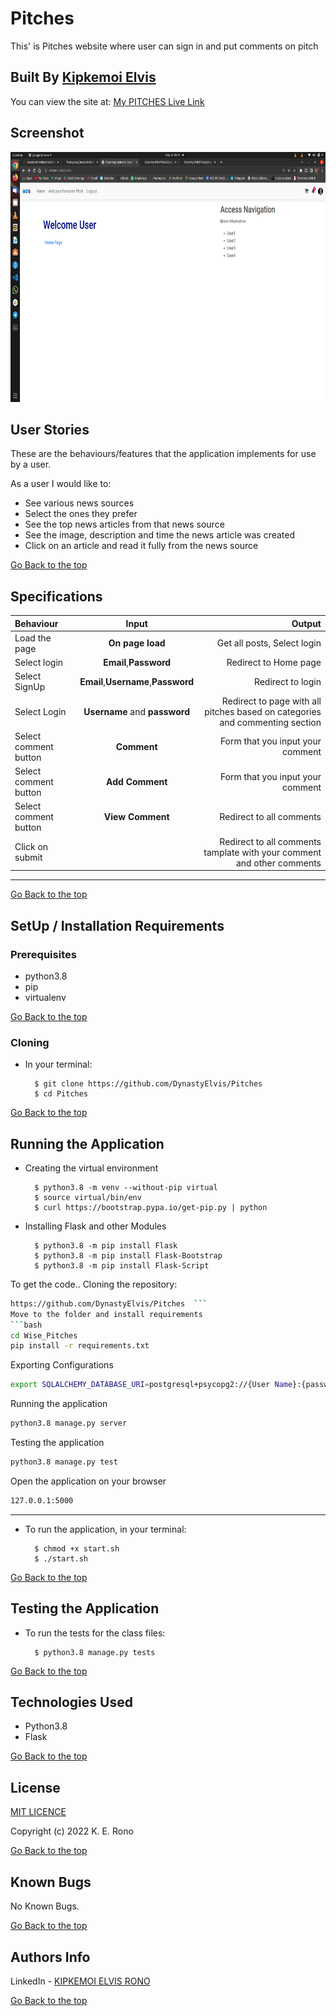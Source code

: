 # Pitches
This' is Pitches website where user can sign in and put comments on pitch


## Built By [Kipkemoi Elvis](https://github.com/DynastyElvis)


You can view the site at: [ My PITCHES Live Link](https:///)


## Screenshot
<img src="https://github.com/DynastyElvis/Posts/blob/main/post/static/img/Screenshot%20from%202022-05-16%2009-17-33.png" width="800px" height="400px">

## User Stories
These are the behaviours/features that the application implements for use by a user.

As a user I would like to:
* See various news sources
* Select the ones they prefer
* See the top news articles from that news source
* See the image, description and time the news article was created
* Click on an article and read it fully from the news source

[Go Back to the top](#Pitches)

## Specifications
| Behaviour | Input | Output |
| :---------------- | :---------------: | ------------------: |
| Load the page | **On page load** | Get all posts, Select login|
| Select login |  **Email**,**Password** |Redirect to Home page|
| Select SignUp| **Email**,**Username**,**Password** | Redirect to login|
| Select Login | **Username** and **password** | Redirect to page with all pitches based on categories and commenting section|
| Select comment button | **Comment** | Form that you input your comment|
| Select comment button | **Add Comment** | Form that you input your comment|
| Select comment button | **View Comment** | Redirect to all comments|
| Click on submit |  | Redirect to all comments tamplate with your comment and other comments|

---
[Go Back to the top](#Pitches)

## SetUp / Installation Requirements
### Prerequisites
* python3.8
* pip
* virtualenv

[Go Back to the top](#Pitches)

### Cloning
* In your terminal:

        $ git clone https://github.com/DynastyElvis/Pitches
        $ cd Pitches

[Go Back to the top](#Pitches)

## Running the Application
* Creating the virtual environment

        $ python3.8 -m venv --without-pip virtual
        $ source virtual/bin/env
        $ curl https://bootstrap.pypa.io/get-pip.py | python

* Installing Flask and other Modules

        $ python3.8 -m pip install Flask
        $ python3.8 -m pip install Flask-Bootstrap
        $ python3.8 -m pip install Flask-Script

To get the code..
Cloning the repository:
  ```bash
https://github.com/DynastyElvis/Pitches  ```
Move to the folder and install requirements
  ```bash
  cd Wise_Pitches
  pip install -r requirements.txt
  ```
Exporting Configurations
  ```bash
  export SQLALCHEMY_DATABASE_URI=postgresql+psycopg2://{User Name}:{password}@localhost/{database name}
  ```
Running the application
  ```bash
  python3.8 manage.py server
  ```
Testing the application
  ```bash
  python3.8 manage.py test
  ```
Open the application on your browser 
```bash
127.0.0.1:5000
```
---


* To run the application, in your terminal:

        $ chmod +x start.sh
        $ ./start.sh

[Go Back to the top](#Pitches)

## Testing the Application
* To run the tests for the class files:

        $ python3.8 manage.py tests

[Go Back to the top](#Pitches)

## Technologies Used
* Python3.8
* Flask

[Go Back to the top](#Pitches)

## License

[MIT LICENCE](https://github.com/DynastyElvis/Pitches/blob/main/LICENSE)


Copyright (c) 2022 K. E. Rono


[Go Back to the top](#Pitches)

## Known Bugs

No Known Bugs.

[Go Back to the top](#Pitches)

## Authors Info
LinkedIn - [KIPKEMOI ELVIS RONO](https://www.linkedin.com/in/elvis-rono-aa3548209/)

[Go Back to the top](#Pitches)



